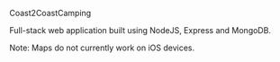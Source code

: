 Coast2CoastCamping

Full-stack web application built using NodeJS, Express and MongoDB.


Note: Maps do not currently work on iOS devices.
